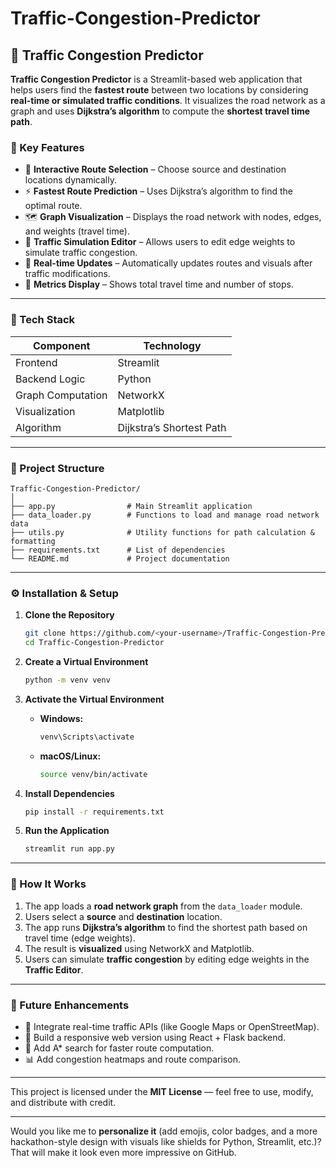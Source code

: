 ﻿# Traffic-Congestion-Predictor


## 🚦 Traffic Congestion Predictor

**Traffic Congestion Predictor** is a Streamlit-based web application that helps users find the **fastest route** between two locations by considering **real-time or simulated traffic conditions**.
It visualizes the road network as a graph and uses **Dijkstra’s algorithm** to compute the **shortest travel time path**.


### 🧠 Key Features

* 📍 **Interactive Route Selection** – Choose source and destination locations dynamically.
* ⚡ **Fastest Route Prediction** – Uses Dijkstra’s algorithm to find the optimal route.
* 🗺️ **Graph Visualization** – Displays the road network with nodes, edges, and weights (travel time).
* 🚧 **Traffic Simulation Editor** – Allows users to edit edge weights to simulate traffic congestion.
* 🔁 **Real-time Updates** – Automatically updates routes and visuals after traffic modifications.
* 🧮 **Metrics Display** – Shows total travel time and number of stops.

---

### 🧩 Tech Stack

| Component         | Technology               |
| ----------------- | ------------------------ |
| Frontend          | Streamlit                |
| Backend Logic     | Python                   |
| Graph Computation | NetworkX                 |
| Visualization     | Matplotlib               |
| Algorithm         | Dijkstra’s Shortest Path |

---

### 📁 Project Structure

```
Traffic-Congestion-Predictor/
│
├── app.py                # Main Streamlit application
├── data_loader.py        # Functions to load and manage road network data
├── utils.py              # Utility functions for path calculation & formatting
├── requirements.txt      # List of dependencies
└── README.md             # Project documentation
```

---

### ⚙️ Installation & Setup

1. **Clone the Repository**

   ```bash
   git clone https://github.com/<your-username>/Traffic-Congestion-Predictor.git
   cd Traffic-Congestion-Predictor
   ```

2. **Create a Virtual Environment**

   ```bash
   python -m venv venv
   ```

3. **Activate the Virtual Environment**

   * **Windows:**

     ```bash
     venv\Scripts\activate
     ```
   * **macOS/Linux:**

     ```bash
     source venv/bin/activate
     ```

4. **Install Dependencies**

   ```bash
   pip install -r requirements.txt
   ```

5. **Run the Application**

   ```bash
   streamlit run app.py
   ```

---

### 🧭 How It Works

1. The app loads a **road network graph** from the `data_loader` module.
2. Users select a **source** and **destination** location.
3. The app runs **Dijkstra’s algorithm** to find the shortest path based on travel time (edge weights).
4. The result is **visualized** using NetworkX and Matplotlib.
5. Users can simulate **traffic congestion** by editing edge weights in the **Traffic Editor**.

---



### 🧠 Future Enhancements

* 📡 Integrate real-time traffic APIs (like Google Maps or OpenStreetMap).
* 📱 Build a responsive web version using React + Flask backend.
* 🧭 Add A* search for faster route computation.
* 📊 Add congestion heatmaps and route comparison.

---



This project is licensed under the **MIT License** — feel free to use, modify, and distribute with credit.

---

Would you like me to **personalize it** (add emojis, color badges, and a more hackathon-style design with visuals like shields for Python, Streamlit, etc.)? That will make it look even more impressive on GitHub.

